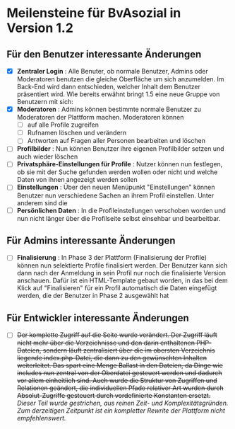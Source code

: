 # Meilensteine für BvAsozial in Version 1.2

## Für den Benutzer interessante Änderungen

- [x] __Zentraler Login__ : Alle Benuter, ob normale Benutzer, Admins oder Moderatoren benutzen die gleiche Oberfläche um sich anzumelden. Im Back-End wird dann entschieden, welcher Inhalt dem Benutzer präsentiert wird.
Wie bereits erwähnt bringt 1.5 eine neue Gruppe von Benutzern mit sich:
- [x] __Moderatoren__ : Admins können bestimmte normale Benutzer zu Moderatoren der Plattform machen. Moderatoren können
    - [ ] auf alle Profile zugreifen
    - [ ] Rufnamen löschen und verändern
    - [ ] Antworten auf Fragen aller Personen bearbeiten und löschen
- [ ] __Profilbilder__ : Nun können Benutzer ihre eigenen Profilbilder setzen und auch wieder löschen
- [ ] __Privatsphäre-Einstellungen für Profile__ : Nutzer können nun festlegen, ob sie mit der Suche gefunden werden wollen oder nicht und welche Daten von ihnen angezeigt werden sollen
- [ ] __Einstellungen__ : Über den neuen Menüpunkt "Einstellungen" können Benutzer nun verschiedene Sachen an ihrem Profil einstellen. Unter anderem sind die
- [ ] __Persönlichen Daten__ : In die Profileinstellungen verschoben worden und nun nicht länger über die Profilseite selbst einsehbar und bearbeitbar.

## Für Admins interessante Änderungen

- [ ] __Finalisierung__ : In Phase 3 der Plattform (Finalisierung der Profile) können nun selektierte Profile finalisiert werden. Der Benutzer kann sich dann nach der Anmeldung in sein Profil nur noch die finalisierte Version anschauen. Dafür ist ein HTML-Template gebaut worden, in das bei dem Klick auf "Finalisieren" für ein Profil automatisch die Daten eingefügt werden, die der Benutzer in Phase 2 ausgewählt hat

## Für Entwickler interessante Änderungen

- [ ] ~~Der komplette Zugriff auf die Seite wurde verändert. Der Zugriff läuft nicht mehr über die Verzeichnisse und den darin enthaltenen PHP-Dateien, sondern läuft zentralisiert über die im obersten Verzeichnis liegende index.php-Datei, die dann zu den gewünschten Inhalten weiterleitet. Das spart eine Menge Ballast in den Dateien, da Dinge wie includes nun zentral von der Oberdatei gesteuert werden und dadurch vor allem einheitlich sind. Auch wurde die Struktur von Zugriffen und Relationen geändert, die individuellen Pfade relativer Art wurden durch Absolut-Zugriffe gesteuert durch vordefinierte Konstanten ersetzt.~~ _Dieser Teil wurde gestrichen, aus reinen Zeit- und Komplexitätsgründen. Zum derzeitigen Zeitpunkt ist ein kompletter Rewrite der Plattform nicht empfehlenswert._
